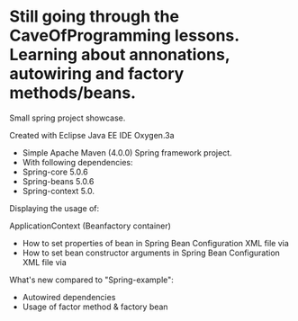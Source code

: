 # Still going through the CaveOfProgramming lessons. Learning about annonations, autowiring and factory methods/beans.
Small spring project showcase.

Created with Eclipse Java EE IDE Oxygen.3a
* Simple Apache Maven (4.0.0) Spring framework project.
* With following dependencies:
* Spring-core 5.0.6
* Spring-beans 5.0.6
* Spring-context 5.0.

Displaying the usage of:

ApplicationContext (Beanfactory container)
* How to set properties of bean in Spring Bean Configuration XML file via
* How to set bean constructor arguments in Spring Bean Configuration XML file via

What's new compared to "Spring-example":
* Autowired dependencies
* Usage of factor method & factory bean
